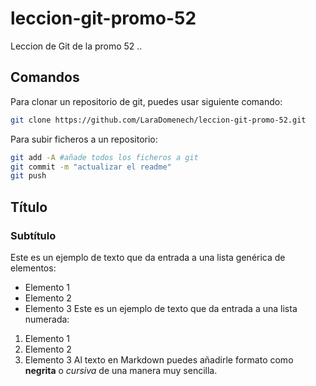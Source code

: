 # leccion-git-promo-52
Leccion de Git de la promo 52
..
## Comandos

Para clonar un repositorio de git, puedes usar siguiente comando:
```bash
git clone https://github.com/LaraDomenech/leccion-git-promo-52.git
```

Para subir ficheros a un repositorio:

```bash
git add -A #añade todos los ficheros a git
git commit -m "actualizar el readme"
git push
```

## Título
### Subtítulo
Este es un ejemplo de texto que da entrada a una lista genérica de elementos:
- Elemento 1
- Elemento 2
- Elemento 3
Este es un ejemplo de texto que da entrada a una lista numerada:
1. Elemento 1
2. Elemento 2
3. Elemento 3
Al texto en Markdown puedes añadirle formato como **negrita** o *cursiva* de una manera muy sencilla.
